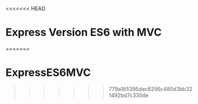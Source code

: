 <<<<<<< HEAD
# Express Version ES6 with MVC
=======
# ExpressES6MVC
>>>>>>> 779a165395dec8256c480d3bb321492bd7c330de
